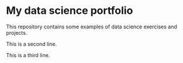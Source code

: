# My data science portfolio

This repository contains some examples of data science exercises and projects.

This is a second line.

This is a third line.
